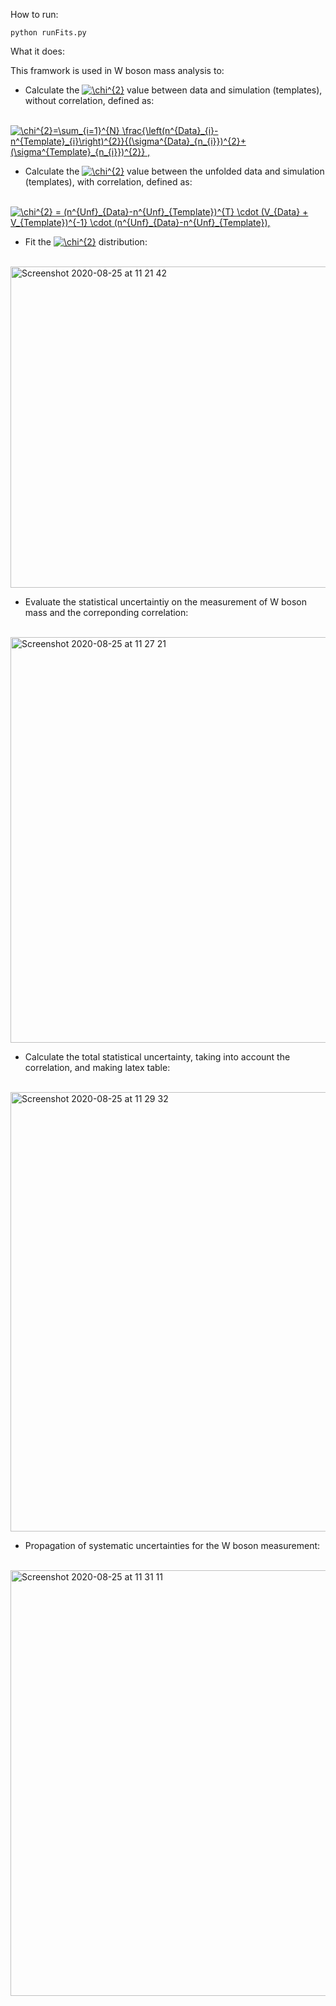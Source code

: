 How to run:

```
python runFits.py
```

What it does:

This framwork is used in W boson mass analysis to:

- Calculate the <a href="https://www.codecogs.com/eqnedit.php?latex=\chi^{2}" target="_blank"><img src="https://latex.codecogs.com/svg.latex?\chi^{2}" title="\chi^{2}" /></a> value between data and simulation (templates), without correlation, defined as: <br />


              <a href="https://www.codecogs.com/eqnedit.php?latex=\chi^{2}=\sum_{i=1}^{N}&space;\frac{\left(n^{Data}_{i}-n^{Template}_{i}\right)^{2}}{(\sigma^{Data}_{n_{i}})^{2}&plus;(\sigma^{Template}_{n_{i}})^{2}}&space;," target="_blank"><img src="https://latex.codecogs.com/svg.latex?\chi^{2}=\sum_{i=1}^{N}&space;\frac{\left(n^{Data}_{i}-n^{Template}_{i}\right)^{2}}{(\sigma^{Data}_{n_{i}})^{2}&plus;(\sigma^{Template}_{n_{i}})^{2}}&space;," title="\chi^{2}=\sum_{i=1}^{N} \frac{\left(n^{Data}_{i}-n^{Template}_{i}\right)^{2}}{(\sigma^{Data}_{n_{i}})^{2}+(\sigma^{Template}_{n_{i}})^{2}} ," /></a>



- Calculate the <a href="https://www.codecogs.com/eqnedit.php?latex=\chi^{2}" target="_blank"><img src="https://latex.codecogs.com/svg.latex?\chi^{2}" title="\chi^{2}" /></a> value between the unfolded data and simulation (templates), with correlation, defined as: <br />


              <a href="https://www.codecogs.com/eqnedit.php?latex=\chi^{2}&space;=&space;(n^{Unf}_{Data}-n^{Unf}_{Template})^{T}&space;\cdot&space;(V_{Data}&space;&plus;&space;V_{Template})^{-1}&space;\cdot&space;(n^{Unf}_{Data}-n^{Unf}_{Template})," target="_blank"><img src="https://latex.codecogs.com/svg.latex?\chi^{2}&space;=&space;(n^{Unf}_{Data}-n^{Unf}_{Template})^{T}&space;\cdot&space;(V_{Data}&space;&plus;&space;V_{Template})^{-1}&space;\cdot&space;(n^{Unf}_{Data}-n^{Unf}_{Template})," title="\chi^{2} = (n^{Unf}_{Data}-n^{Unf}_{Template})^{T} \cdot (V_{Data} + V_{Template})^{-1} \cdot (n^{Unf}_{Data}-n^{Unf}_{Template})," /></a>

- Fit the <a href="https://www.codecogs.com/eqnedit.php?latex=\chi^{2}" target="_blank"><img src="https://latex.codecogs.com/svg.latex?\chi^{2}" title="\chi^{2}" /></a>  distribution: <br />

          <img width="514" alt="Screenshot 2020-08-25 at 11 21 42" src="https://user-images.githubusercontent.com/53044514/91157196-4d6a9d80-e6c5-11ea-9c7f-23d4f2741e33.png">


- Evaluate the statistical uncertaintiy on the measurement of W boson mass and the correponding correlation: <br />

          <img width="649" alt="Screenshot 2020-08-25 at 11 27 21" src="https://user-images.githubusercontent.com/53044514/91157704-f74a2a00-e6c5-11ea-9523-9a92defd5d4e.png">
          
- Calculate the total statistical uncertainty, taking into account the correlation, and making latex table: <br />

          <img width="703" alt="Screenshot 2020-08-25 at 11 29 32" src="https://user-images.githubusercontent.com/53044514/91157930-442e0080-e6c6-11ea-8f3a-abbe014c1147.png">
          
- Propagation of systematic uncertainties for the W boson measurement: <br />

          <img width="681" alt="Screenshot 2020-08-25 at 11 31 11" src="https://user-images.githubusercontent.com/53044514/91158120-7f303400-e6c6-11ea-8df6-6ed98801a53f.png">

